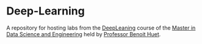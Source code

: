 # Deep-Learning

A repository for hosting labs from the [DeepLeaning](http://www.eurecom.fr/en/course/DeepLearning) course of the [Master in Data Science and Engineering](http://www.eurecom.fr/en/teaching/masters-degrees/master-data-science) held by [Professor Benoit Huet](http://www.eurecom.fr/~huet/). 

